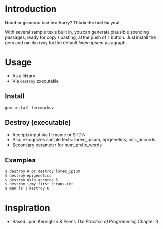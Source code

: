 Introduction
===

Need to generate text in a hurry?  This is the tool for you!

With several sample texts built in, you can generate plausible sounding
passages, ready for copy / pasting, at the push of a button.  Just install the
gem and run `destroy` for the default *lorem ipsum* paragraph.

Usage
===
* As a library
* Via `destroy` executable

Install
---
    gem install loremarkov

Destroy (executable)
---
* Accepts input via filename or STDIN
* Also recognizes sample texts: lorem_ipsum, epigenetics, oslo_accords
* Secondary parameter for num_prefix_words

Examples
---
    $ destroy # or destroy lorem_ipsum
    $ destroy epigenetics
    $ destroy oslo_accords 3
    $ destroy ~/my_first_corpus.txt
    $ man ls | destroy 6

Inspiration
===
* Based upon Kernighan & Pike's *The Practice of Programming* Chapter 3
